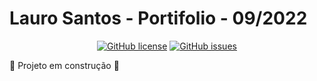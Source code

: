 # Lauro Santos - Portifolio - 09/2022

<p align="center">
  <a href="https://github.com/Lauro-Santos/portfolio-LauroSantos"><img alt="GitHub license" src="https://img.shields.io/github/license/Lauro-Santos/portfolio-LauroSantos?style=for-the-badge"></a>
  <a href="https://github.com/Lauro-Santos/portfolio-LauroSantos/issues"><img alt="GitHub issues" src="https://img.shields.io/github/issues/Lauro-Santos/portfolio-LauroSantos?style=for-the-badge"></a>
</p>

:construction: Projeto em construção :construction:
